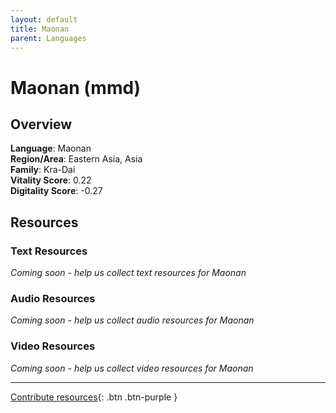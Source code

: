 ```yaml
---
layout: default
title: Maonan
parent: Languages
---
```


# Maonan (mmd)

## Overview

**Language**: Maonan  
**Region/Area**: Eastern Asia, Asia  
**Family**: Kra-Dai  
**Vitality Score**: 0.22  
**Digitality Score**: -0.27  

## Resources

### Text Resources
*Coming soon - help us collect text resources for Maonan*

### Audio Resources
*Coming soon - help us collect audio resources for Maonan*

### Video Resources
*Coming soon - help us collect video resources for Maonan*

---

[Contribute resources](https://fairtrain.github.io/){: .btn .btn-purple }
